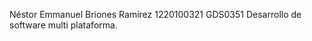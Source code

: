 Néstor Emmanuel Briones Ramírez
1220100321      GDS0351     Desarrollo de software multi plataforma.
